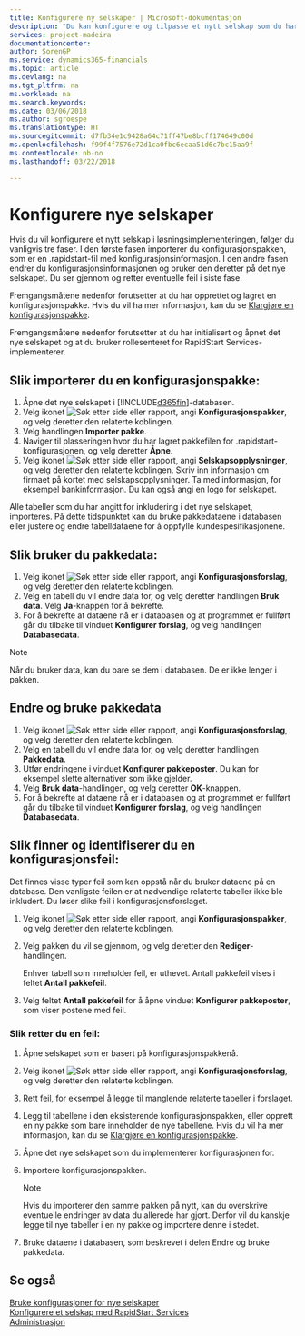 ```yaml
---
title: Konfigurere ny selskaper | Microsoft-dokumentasjon
description: "Du kan konfigurere og tilpasse et nytt selskap som du har opprettet. Hvis du vil finjustere implementeringen, fortsetter du i tre faser for å fullføre konfigurasjonen."
services: project-madeira
documentationcenter: 
author: SorenGP
ms.service: dynamics365-financials
ms.topic: article
ms.devlang: na
ms.tgt_pltfrm: na
ms.workload: na
ms.search.keywords: 
ms.date: 03/06/2018
ms.author: sgroespe
ms.translationtype: HT
ms.sourcegitcommit: d7fb34e1c9428a64c71ff47be8bcff174649c00d
ms.openlocfilehash: f99f4f7576e72d1ca0fbc6ecaa51d6c7bc15aa9f
ms.contentlocale: nb-no
ms.lasthandoff: 03/22/2018

---
```

# <a name="configure-new-companies"></a>Konfigurere nye selskaper
Hvis du vil konfigurere et nytt selskap i løsningsimplementeringen, følger du vanligvis tre faser. I den første fasen importerer du konfigurasjonspakken, som er en .rapidstart-fil med konfigurasjonsinformasjon. I den andre fasen endrer du konfigurasjonsinformasjonen og bruker den deretter på det nye selskapet. Du ser gjennom og retter eventuelle feil i siste fase.  

Fremgangsmåtene nedenfor forutsetter at du har opprettet og lagret en konfigurasjonspakke. Hvis du vil ha mer informasjon, kan du se [Klargjøre en konfigurasjonspakke](admin-how-to-prepare-a-configuration-package.md).  

Fremgangsmåtene nedenfor forutsetter at du har initialisert og åpnet det nye selskapet og at du bruker rollesenteret for RapidStart Services-implementerer.

## <a name="to-import-a-configuration-package"></a>Slik importerer du en konfigurasjonspakke:  
1. Åpne det nye selskapet i [!INCLUDE[d365fin](includes/d365fin_md.md)]-databasen.  
2. Velg ikonet ![Søk etter side eller rapport](media/ui-search/search_small.png "Ikonet Søk etter side eller rapport"), angi **Konfigurasjonspakker**, og velg deretter den relaterte koblingen.  
3. Velg handlingen **Importer pakke**.  
4. Naviger til plasseringen hvor du har lagret pakkefilen for .rapidstart-konfigurasjonen, og velg deretter **Åpne**.  
5. Velg ikonet ![Søk etter side eller rapport](media/ui-search/search_small.png "Søk etter side eller rapport"), angi **Selskapsopplysninger**, og velg deretter den relaterte koblingen. Skriv inn informasjon om firmaet på kortet med selskapsopplysninger. Ta med informasjon, for eksempel bankinformasjon. Du kan også angi en logo for selskapet.  

Alle tabeller som du har angitt for inkludering i det nye selskapet, importeres. På dette tidspunktet kan du bruke pakkedataene i databasen eller justere og endre tabelldataene for å oppfylle kundespesifikasjonene.  

## <a name="to-apply-package-data"></a>Slik bruker du pakkedata:  
1. Velg ikonet ![Søk etter side eller rapport](media/ui-search/search_small.png "Ikonet Søk etter side eller rapport"), angi **Konfigurasjonsforslag**, og velg deretter den relaterte koblingen.  
2. Velg en tabell du vil endre data for, og velg deretter handlingen **Bruk data**. Velg **Ja**-knappen for å bekrefte.
3. For å bekrefte at dataene nå er i databasen og at programmet er fullført går du tilbake til vinduet **Konfigurer forslag**, og velg handlingen **Databasedata**.  

> [!NOTE]  
>  Når du bruker data, kan du bare se dem i databasen. De er ikke lenger i pakken.  

## <a name="to-modify-and-apply-package-data"></a>Endre og bruke pakkedata  
1. Velg ikonet ![Søk etter side eller rapport](media/ui-search/search_small.png "Ikonet Søk etter side eller rapport"), angi **Konfigurasjonsforslag**, og velg deretter den relaterte koblingen.  
2. Velg en tabell du vil endre data for, og velg deretter handlingen **Pakkedata**.  
3. Utfør endringene i vinduet **Konfigurer pakkeposter**. Du kan for eksempel slette alternativer som ikke gjelder.  
4. Velg **Bruk data**-handlingen, og velg deretter **OK**-knappen.  
5. For å bekrefte at dataene nå er i databasen og at programmet er fullført går du tilbake til vinduet **Konfigurer forslag**, og velg handlingen **Databasedata**.  

## <a name="to-locate-and-identify-a-configuration-error"></a>Slik finner og identifiserer du en konfigurasjonsfeil:  
Det finnes visse typer feil som kan oppstå når du bruker dataene på en database. Den vanligste feilen er at nødvendige relaterte tabeller ikke ble inkludert. Du løser slike feil i konfigurasjonsforslaget.

1. Velg ikonet ![Søk etter side eller rapport](media/ui-search/search_small.png "Ikonet Søk etter side eller rapport"), angi **Konfigurasjonspakker**, og velg deretter den relaterte koblingen.  
2. Velg pakken du vil se gjennom, og velg deretter den **Rediger**-handlingen.  

    Enhver tabell som inneholder feil, er uthevet. Antall pakkefeil vises i feltet **Antall pakkefeil**.  

3. Velg feltet **Antall pakkefeil** for å åpne vinduet **Konfigurer pakkeposter**, som viser postene med feil.  

### <a name="to-fix-an-error"></a>Slik retter du en feil:  
1. Åpne selskapet som er basert på konfigurasjonspakkenå.  
2. Velg ikonet ![Søk etter side eller rapport](media/ui-search/search_small.png "Ikonet Søk etter side eller rapport"), angi **Konfigurasjonsforslag**, og velg deretter den relaterte koblingen.  
3. Rett feil, for eksempel å legge til manglende relaterte tabeller i forslaget.  
4. Legg til tabellene i den eksisterende konfigurasjonspakken, eller opprett en ny pakke som bare inneholder de nye tabellene. Hvis du vil ha mer informasjon, kan du se [Klargjøre en konfigurasjonspakke](admin-how-to-prepare-a-configuration-package.md).  
5. Åpne det nye selskapet som du implementerer konfigurasjonen for.  
6. Importere konfigurasjonspakken.  

    > [!NOTE]  
    >  Hvis du importerer den samme pakken på nytt, kan du overskrive eventuelle endringer av data du allerede har gjort. Derfor vil du kanskje legge til nye tabeller i en ny pakke og importere denne i stedet.  

7. Bruke dataene i databasen, som beskrevet i delen Endre og bruke pakkedata.

## <a name="see-also"></a>Se også  
[Bruke konfigurasjoner for nye selskaper](admin-apply-configuration-to-new-companies.md)  
[Konfigurere et selskap med RapidStart Services](admin-set-up-a-company-with-rapidstart.md)  
[Administrasjon](admin-setup-and-administration.md)

